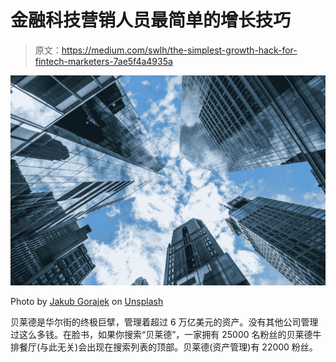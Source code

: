 # 金融科技营销人员最简单的增长技巧

> 原文：<https://medium.com/swlh/the-simplest-growth-hack-for-fintech-marketers-7ae5f4a4935a>

![](img/dbc596a418f776f00d659bd07fca0588.png)

Photo by [Jakub Gorajek](https://unsplash.com/@cinegeek?utm_source=medium&utm_medium=referral) on [Unsplash](https://unsplash.com?utm_source=medium&utm_medium=referral)

贝莱德是华尔街的终极巨擘，管理着超过 6 万亿美元的资产。没有其他公司管理过这么多钱。在脸书，如果你搜索“贝莱德”，一家拥有 25000 名粉丝的贝莱德牛排餐厅(与此无关)会出现在搜索列表的顶部。贝莱德(资产管理)有 22000 粉丝。